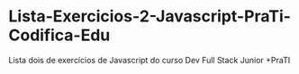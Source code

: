 # Lista-Exercicios-2-Javascript-PraTi-Codifica-Edu
Lista dois de exercícios de Javascript do curso Dev Full Stack Junior +PraTI
